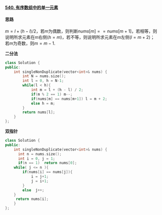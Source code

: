 #### [540. 有序数组中的单一元素](https://leetcode-cn.com/problems/single-element-in-a-sorted-array/)

#### 思路

$m = l + (h - l) / 2$，若$m$为偶数，则判断$nums[m] == nums[m+1]$，若相等，则说明所求元素在$m$右侧$(h = m)$，若不等，则说明所求元素在$m$左侧$(l = m + 2)$；若$m$为奇数，则$m = m - 1$.

**二分法**

```c++
class Solution {
public:
    int singleNonDuplicate(vector<int>& nums) {
        int N = nums.size();
        int l = 0, h = N-1;
        while(l < h){
            int m = l + (h - l) / 2;
            if(m % 2 == 1) m--;
            if(nums[m] == nums[m+1]) l = m + 2;
            else h = m;
        }
        return nums[l];
    }
};
```

**双指针**

```c++
class Solution {
public:
    int singleNonDuplicate(vector<int>& nums) {
      int n = nums.size();
      int i = 0, j = 1;
      if(n == 1)  return nums[0];
    while( j <= n ){
        if(nums[i] == nums[j]){
            i = j+1;
            j = i+1;
        }
        else  j++;
    }
     return nums[i];
    }
};
```

